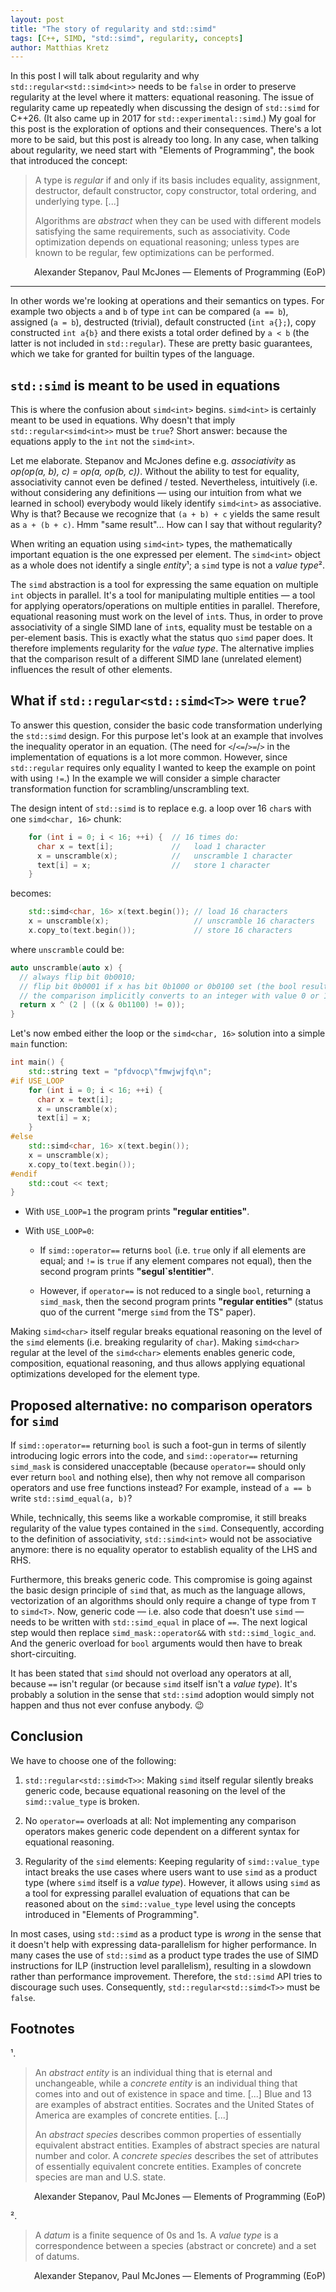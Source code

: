 ```yaml
---
layout: post
title: "The story of regularity and std::simd"
tags: [C++, SIMD, "std::simd", regularity, concepts]
author: Matthias Kretz
---
```


In this post I will talk about regularity and why 
`std::regular<std::simd<int>>` needs to be `false` in order to preserve 
regularity at the level where it matters: equational reasoning. The issue of 
regularity came up repeatedly when discussing the design of `std::simd` for 
C++26. (It also came up in 2017 for `std::experimental::simd`.)  My goal for 
this post is the exploration of options and their consequences. There's a lot 
more to be said, but this post is already too long. In any case, when talking 
about regularity, we need start with "Elements of Programming", the book that 
introduced the concept:
> A type is *regular* if and only if its basis includes equality, assignment, 
destructor, default constructor, copy constructor, total ordering, and 
underlying type. [...]
>
> Algorithms are *abstract* when they can be used with different models 
satisfying the same requirements, such as associativity. Code optimization 
depends on equational reasoning; unless types are known to be regular, few 
optimizations can be performed.
<div style="text-align: right">
Alexander Stepanov, Paul McJones — Elements of Programming (EoP)
</div>

* * *

In other words we're looking at operations and their semantics on types. For 
example two objects `a` and `b` of type `int` can be compared (`a == b`), 
assigned (`a = b`), destructed (trivial), default constructed (`int a{};`), 
copy constructed `int a{b}` and there exists a total order defined by `a < b` 
(the latter is not included in `std::regular`). These are pretty basic 
guarantees, which we take for granted for builtin types of the language.

## `std::simd` is meant to be used in equations

This is where the confusion about `simd<int>` begins. `simd<int>` is certainly 
meant to be used in equations. Why doesn't that imply `std::regular<simd<int>>` 
must be `true`? Short answer: because the equations apply to the `int` not the 
`simd<int>`.

Let me elaborate. Stepanov and McJones define e.g. *associativity* as *op(op(a, 
b), c) = op(a, op(b, c))*. Without the ability to test for equality, 
associativity cannot even be defined / tested. Nevertheless, intuitively (i.e. 
without considering any definitions — using our intuition from what we learned 
in school) everybody would likely identify `simd<int>` as associative. Why is 
that? Because we recognize that `(a + b) + c` yields the same result as
`a + (b + c)`. Hmm "same result"... How can I say that without regularity?

When writing an equation using `simd<int>` types, the mathematically important 
equation is the one expressed per element. The `simd<int>` object as a whole 
does not identify a single *entity*¹; a `simd` type is not a *value type*².

The `simd` abstraction is a tool for expressing the same equation on multiple 
`int` objects in parallel. It's a tool for manipulating multiple entities — a 
tool for applying operators/operations on multiple entities in parallel. 
Therefore, equational reasoning must work on the level of `int`s. Thus, in 
order to prove associativity of a single SIMD lane of `int`s, equality must be 
testable on a per-element basis. This is exactly what the status quo `simd` 
paper does. It therefore implements regularity for the *value type*. The 
alternative implies that the comparison result of a different SIMD lane 
(unrelated element) influences the result of other elements.

## What if `std::regular<std::simd<T>>` were `true`?

To answer this question, consider the basic code transformation underlying the 
`std::simd` design. For this purpose let's look at an example that involves the 
inequality operator in an equation. (The need for `<`/`<=`/`>=`/`>` in the 
implementation of equations is a lot more common. However, since `std::regular` 
requires only equality I wanted to keep the example on point with using `!=`.) 
In the example we will consider a simple character transformation function for 
scrambling/unscrambling text.

The design intent of `std::simd` is to replace e.g. a loop over 16 `char`s with 
one `simd<char, 16>` chunk:

```c++
    for (int i = 0; i < 16; ++i) {  // 16 times do:
      char x = text[i];             //   load 1 character
      x = unscramble(x);            //   unscramble 1 character
      text[i] = x;                  //   store 1 character
    }
```
becomes:
```c++
    std::simd<char, 16> x(text.begin()); // load 16 characters
    x = unscramble(x);                   // unscramble 16 characters
    x.copy_to(text.begin());             // store 16 characters
```

where `unscramble` could be:
```c++
auto unscramble(auto x) {
  // always flip bit 0b0010;
  // flip bit 0b0001 if x has bit 0b1000 or 0b0100 set (the bool result from
  // the comparison implicitly converts to an integer with value 0 or 1)
  return x ^ (2 | ((x & 0b1100) != 0));
}
```

Let's now embed either the loop or the `simd<char, 16>` solution into a simple 
`main` function:
```c++
int main() {
    std::string text = "pfdvocp\"fmwjwjfq\n";
#if USE_LOOP
    for (int i = 0; i < 16; ++i) {
      char x = text[i];
      x = unscramble(x);
      text[i] = x;
    }
#else
    std::simd<char, 16> x(text.begin());
    x = unscramble(x);
    x.copy_to(text.begin());
#endif
    std::cout << text;
}
```

- With `USE_LOOP=1` the program prints **"regular entities"**.

- With `USE_LOOP=0`:

  - If `simd::operator==` returns `bool` (i.e. `true` only if all elements are 
    equal; and `!=` is `true` if any element compares not equal), then the 
    second program prints **"segul\`s!entitier"**.

  - However, if `operator==` is not reduced to a single `bool`, returning a 
    `simd_mask`, then the second program prints **"regular entities"** (status 
    quo of the current "merge `simd` from the TS" paper).

Making `simd<char>` itself regular breaks equational reasoning on the level of 
the `simd` elements (i.e. breaking regularity of `char`). Making `simd<char>` 
regular at the level of the `simd<char>` elements enables generic code, 
composition, equational reasoning, and thus allows applying equational 
optimizations developed for the element type.

## Proposed alternative: no comparison operators for `simd`

If `simd::operator==` returning `bool` is such a foot-gun in terms of silently 
introducing logic errors into the code, and `simd::operator==` returning 
`simd_mask` is considered unacceptable (because `operator==` should only ever 
return `bool` and nothing else), then why not remove all comparison operators 
and use free functions instead? For example, instead of `a == b` write 
`std::simd_equal(a, b)`?

While, technically, this seems like a workable compromise, it still breaks 
regularity of the value types contained in the `simd`. Consequently, according 
to the definition of associativity, `std::simd<int>` would not be associative 
anymore: there is no equality operator to establish equality of the LHS and 
RHS.

Furthermore, this breaks generic code. This compromise is going against the 
basic design principle of `simd` that, as much as the language allows, 
vectorization of an algorithms should only require a change of type from `T` to 
`simd<T>`. Now, generic code — i.e. also code that doesn't use `simd` — needs 
to be written with `std::simd_equal` in place of `==`. The next logical step 
would then replace `simd_mask::operator&&` with `std::simd_logic_and`. And the 
generic overload for `bool` arguments would then have to break 
short-circuiting.

It has been stated that `simd` should not overload any operators at all, 
because `==` isn't regular (or because `simd` itself isn't a *value type*). 
It's probably a solution in the sense that `std::simd` adoption would simply 
not happen and thus not ever confuse anybody. 😉

## Conclusion
We have to choose one of the following:

1. `std::regular<std::simd<T>>`: Making `simd` itself regular silently breaks 
   generic code, because equational reasoning on the level of the 
   `simd::value_type` is broken.

2. No `operator==` overloads at all: Not implementing any comparison operators 
   makes generic code dependent on a different syntax for equational reasoning.

3. Regularity of the `simd` elements: Keeping regularity of `simd::value_type` 
   intact breaks the use cases where users want to use `simd` as a product type 
   (where `simd` itself is a *value type*). However, it allows using `simd` as 
   a tool for expressing parallel evaluation of equations that can be reasoned 
   about on the `simd::value_type` level using the concepts introduced in 
   "Elements of Programming".

In most cases, using `std::simd` as a product type is *wrong* in the sense that 
it doesn't help with expressing data-parallelism for higher performance. In 
many cases the use of `std::simd` as a product type trades the use of SIMD 
instructions for ILP (instruction level parallelism), resulting in a slowdown 
rather than performance improvement. Therefore, the `std::simd` API tries to 
discourage such uses. Consequently, `std::regular<std::simd<T>>` must be 
`false`.

## Footnotes

¹.
> An *abstract entity* is an individual thing that is eternal and unchangeable, 
while a *concrete entity* is an individual thing that comes into and out of 
existence in space and time. [...] Blue and 13 are examples of abstract 
entities. Socrates and the United States of America are examples of concrete 
entities. [...]
>
> An *abstract species* describes common properties of essentially equivalent 
abstract entities. Examples of abstract species are natural number and color. A 
*concrete species* describes the set of attributes of essentially equivalent 
concrete entities. Examples of concrete species are man and U.S. state.
<div style="text-align: right">
Alexander Stepanov, Paul McJones — Elements of Programming (EoP)
</div>

².
> A *datum* is a finite sequence of 0s and 1s. A *value type* is a 
correspondence between a species (abstract or concrete) and a set of datums. 
<div style="text-align: right">
Alexander Stepanov, Paul McJones — Elements of Programming (EoP)
</div>
